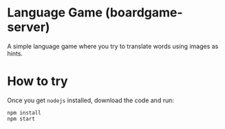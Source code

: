 # Language Game (boardgame-server)
A simple language game where you try to translate words using images as hints.

# How to try

Once you get `nodejs` installed, download the code and run:
```
npm install
npm start
```
